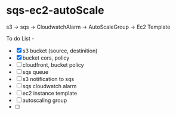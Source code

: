 # sqs-ec2-autoScale
 s3 -> sqs -> CloudwatchAlarm -> AutoScaleGroup -> Ec2 Template

To do List -

- [x] s3 bucket (source, destinition)
- [x] bucket cors, policy
- [ ] cloudfront, bucket policy
- [ ] sqs queue
- [ ] s3 notification to sqs
- [ ] sqs cloudwatch alarm
- [ ] ec2 instance template
- [ ] autoscaling group
- [ ] 